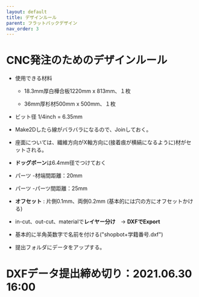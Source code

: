 ```yaml
---
layout: default
title: デザインルール
parent: フラットパックデザイン
nav_order: 3
---
```


# CNC発注のためのデザインルール

* 使用できる材料

  * 18.3mm厚白樺合板1220mm x 813mm、１枚

  * 36mm厚杉材500mm x 500mm、１枚

* ビット径 1/4inch = 6.35mm

* Make2Dしたら線がバラバラになるので、Joinしておく。

* 座面については、繊維方向がX軸方向に(接着痕が横縞になるように)材がセットされる。

* **ドッグボーン**は6.4mm径でつけておく

* パーツ -材端間距離：20mm

* パーツ -パーツ間距離：25mm

* **オフセット** : 片側0.1mm、両側0.2mm (基本的には穴の方にオフセットかける)

* in-cut、out-cut、materialで**レイヤー分け**　→ **DXFでExport**

* 基本的に半角英数字で名前を付ける("shopbot+学籍番号.dxf")

* 提出フォルダにデータをアップする。

# DXFデータ提出締め切り：2021.06.30 16:00
